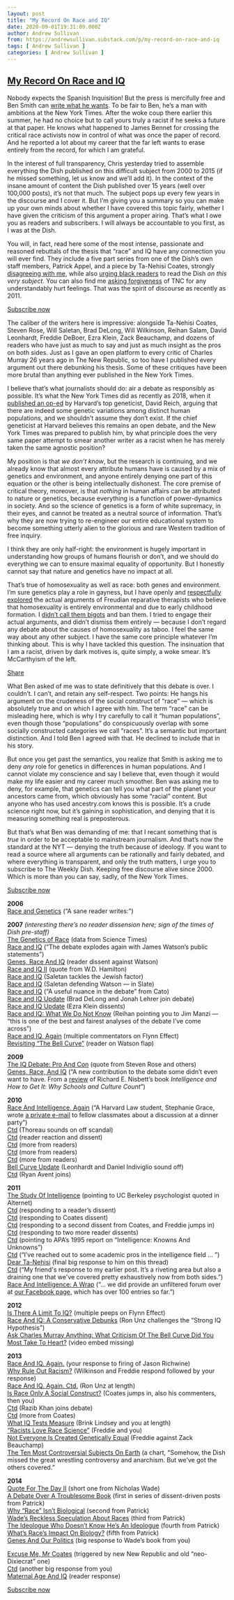 ```yaml
---
layout: post
title: "My Record On Race and IQ"
date: 2020-09-01T19:31:09.000Z
author: Andrew Sullivan
from: https://andrewsullivan.substack.com/p/my-record-on-race-and-iq
tags: [ Andrew Sullivan ]
categories: [ Andrew Sullivan ]
---
```

<!--1598988669000-->
[My Record On Race and IQ](https://andrewsullivan.substack.com/p/my-record-on-race-and-iq)
------

<div>
<p>Nobody expects the Spanish Inquisition! But the press is mercifully free and Ben Smith can <a href="https://www.nytimes.com/2020/08/30/business/media/im-still-reading-andrew-sullivan-but-i-cant-defend-him.html">write what he wants</a>. To be fair to Ben, he&#8217;s a man with ambitions at the New York Times. After the woke coup there earlier this summer, he had no choice but to call yours truly a racist if he seeks a future at that paper. He knows what happened to James Bennet for crossing the critical race activists now in control of what was once the paper of record. And he reported a lot about my career that the far left wants to erase entirely from the record, for which I am grateful. </p><p>In the interest of full transparency, Chris yesterday tried to assemble everything the Dish published on this difficult subject from 2000 to 2015 (if he missed something, let us know and we&#8217;ll add it). In the context of the insane amount of content the Dish published over 15 years (well over 100,000 posts), it&#8217;s not that much. The subject pops up every few years in the discourse and I cover it. But I&#8217;m giving you a summary so you can make up your own minds about whether I have covered this topic fairly, whether I have given the criticism of this argument a proper airing. That&#8217;s what I owe you as readers and subscribers. I will always be accountable to you first, as I was at the Dish. </p><p>You will, in fact, read here some of the most intense, passionate and reasoned rebuttals of the thesis that &#8220;race&#8221; and IQ have any connection you will ever find. They include a five part series from one of the Dish&#8217;s own staff members, Patrick Appel, and a piece by Ta-Nehisi Coates, strongly <a href="https://www.theatlantic.com/national/archive/2011/12/final-thoughts-cont/249374/">disagreeing with me</a>, while also <a href="https://www.theatlantic.com/national/archive/2011/11/some-final-thoughts/249258/">urging black readers</a> to read the Dish <em>on this very subject</em>. You can also find me <a href="http://dish.andrewsullivan.com/2011/12/01/what-good-is-intelligence-research/">asking forgiveness</a> of TNC for any understandably hurt feelings. That was the spirit of discourse as recently as 2011. </p><p class="button-wrapper" data-attrs="{&quot;url&quot;:&quot;https://andrewsullivan.substack.com/subscribe?&quot;,&quot;text&quot;:&quot;Subscribe now&quot;,&quot;class&quot;:null}"><a class="button primary" href="https://andrewsullivan.substack.com/subscribe?"><span>Subscribe now</span></a></p><p>The caliber of the writers here is impressive: alongside Ta-Nehisi Coates, Steven Rose, Will Saletan, Brad DeLong, Will Wilkinson, Reihan Salam, David Leonhardt, Freddie DeBoer, Ezra Klein, Zack Beauchamp, and dozens of readers who have just as much to say and just as much insight as the pros on both sides. Just as I gave an open platform to every critic of Charles Murray 26 years ago in The New Republic, so too have I published every argument out there debunking his thesis. Some of these critiques have been more brutal than anything ever published in the New York Times.</p><p>I believe that&#8217;s what journalists should do: air a debate as responsibly as possible. It&#8217;s what the New York Times did as recently as 2018, when it <a href="https://www.nytimes.com/2018/03/30/opinion/race-genetics.html">published an op-ed</a> by Harvard&#8217;s top geneticist, David Reich, arguing that there are indeed some genetic variations among distinct human populations, and we shouldn&#8217;t assume they don&#8217;t exist. If the chief geneticist at Harvard believes this remains an open debate, and the New York Times was prepared to publish him, by what principle does the very same paper attempt to smear another writer as a racist when he has merely taken the same agnostic position? </p><p>My position is that <em>we don&#8217;t know</em>, but the research is continuing, and we already know that almost every attribute humans have is caused by a mix of genetics and environment, and anyone entirely denying one part of this equation or the other is being intellectually dishonest. The core premise of critical theory, moreover, is that <em>nothing</em> in human affairs can be attributed to nature or genetics, because everything is a function of power-dynamics in society. And so the science of genetics is a form of white supremacy, in their eyes, and cannot be treated as a neutral source of information. That&#8217;s why they are now trying to re-engineer our entire educational system to become something utterly alien to the glorious and rare Western tradition of free inquiry.</p><p>I think they are only half-right: the environment is hugely important in understanding how groups of humans flourish or don&#8217;t, and we should do everything we can to ensure maximal equality of opportunity. But I honestly cannot say that nature and genetics have no impact at all. </p><p>That&#8217;s true of homosexuality as well as race: both genes and environment. I&#8217;m sure genetics play a role in gayness, but I have openly and <a href="https://www.amazon.com/Love-Undetectable-Notes-Friendship-Survival-ebook/dp/B00L0EYNWG/ref=tmm_kin_swatch_0?_encoding=UTF8&amp;qid=&amp;sr=">respectfully explored</a> the actual arguments of Freudian reparative therapists who believe that homosexuality is entirely environmental and due to early childhood formation. I <a href="https://www.amazon.com/Love-Undetectable-Notes-Friendship-Survival/dp/0679773150/ref=tmm_pap_swatch_0?_encoding=UTF8&amp;qid=&amp;sr=">didn&#8217;t call them bigots</a> and ban them. I tried to engage their actual arguments, and didn&#8217;t dismiss them entirely &#8212; because I don&#8217;t regard any debate about the causes of homosexuality as taboo. I feel the same way about any other subject. I have the same core principle whatever I&#8217;m thinking about. This is why I have tackled this question. The insinuation that I am a racist, driven by dark motives is, quite simply, a woke smear. It&#8217;s McCarthyism of the left.</p><p class="button-wrapper" data-attrs="{&quot;url&quot;:&quot;https://andrewsullivan.substack.com/p/my-record-on-race-and-iq?&utm_source=substack&utm_medium=email&utm_content=share&action=share&quot;,&quot;text&quot;:&quot;Share&quot;,&quot;class&quot;:null}"><a class="button primary" href="https://andrewsullivan.substack.com/p/my-record-on-race-and-iq?&utm_source=substack&utm_medium=email&utm_content=share&action=share"><span>Share</span></a></p><p>What Ben asked of me was to state definitively that this debate is over. I couldn&#8217;t. I can&#8217;t, and retain any self-respect. Two points: He hangs his argument on the crudeness of the social construct of &#8220;race&#8221; &#8212; which is absolutely true and on which I agree with him. The term &#8220;race&#8221; can be misleading here, which is why I try carefully to call it &#8220;human populations&#8221;, even though those &#8220;populations&#8221; do conspicuously overlap with some socially constructed categories we call &#8220;races&#8221;. It&#8217;s a semantic but important distinction. And I told Ben I agreed with that. He declined to include that in his story. </p><p>But once you get past the semantics, you realize that Smith is asking me to deny <em>any</em> role for genetics in differences in human populations. And I cannot violate my conscience and say I believe that, even though it would make my life easier and my career much smoother. Ben was asking me to deny, for example, that genetics can tell you what part of the planet your ancestors came from, which obviously has some &#8220;racial&#8221; content. But anyone who has used ancestry.com knows this is possible. It&#8217;s a crude science right now, but it&#8217;s gaining in sophistication, and denying that it is measuring something real is preposterous. </p><p>But that&#8217;s what Ben was demanding of me: that I recant something that is <em>true</em> in order to be acceptable to mainstream journalism. And that&#8217;s now the standard at the NYT &#8212; denying the truth because of ideology. If you want to read a source where all arguments can be rationally and fairly debated, and where everything is transparent, and only the truth matters, I urge you to subscribe to The Weekly Dish. Keeping free discourse alive since 2000. Which is more than you can say, sadly, of the New York Times.</p><p class="button-wrapper" data-attrs="{&quot;url&quot;:&quot;https://andrewsullivan.substack.com/subscribe?&quot;,&quot;text&quot;:&quot;Subscribe now&quot;,&quot;class&quot;:null}"><a class="button primary" href="https://andrewsullivan.substack.com/subscribe?"><span>Subscribe now</span></a></p><p><strong>2006</strong><br><a href="http://dish.andrewsullivan.com/2006/03/07/race_and_geneti/">Race and Genetics</a> (&#8220;A sane reader writes:&#8221;)</p><p><strong>2007</strong> <em>(interesting there&#8217;s no reader dissension here; sign of the times of Dish pre-staff)</em><br><a href="http://dish.andrewsullivan.com/2007/06/26/the-genetics-of-3/">The Genetics of Race</a> (data from Science Times)<br><a href="http://dish.andrewsullivan.com/2007/10/18/race-and-iq-3/">Race and IQ</a> (&#8220;The debate explodes again with James Watson&#8217;s public statements&#8221;)<br><a href="http://dish.andrewsullivan.com/2007/10/19/genes-race-and/">Genes, Race And IQ</a> (reader dissent against Watson)<br><a href="http://dish.andrewsullivan.com/2007/11/02/race-and-iq-ii/">Race and IQ II</a> (quote from W.D. Hamilton)<br><a href="http://dish.andrewsullivan.com/2007/11/02/race-and-iq/">Race and IQ</a> (Saletan tackles the Jewish factor)<br><a href="http://dish.andrewsullivan.com/2007/11/19/race-and-iq-1/">Race and IQ</a> (Saletan defending Watson &#8212; in Slate)<br><a href="http://dish.andrewsullivan.com/2007/11/21/race-and-iq-2/">Race and IQ</a> (&#8220;A useful nuance in the debate&#8221; from Cato)<br><a href="http://dish.andrewsullivan.com/2007/11/27/race-and-iq-u-1/">Race and IQ Update</a> (Brad DeLong and Jonah Lehrer join debate)<br><a href="http://dish.andrewsullivan.com/2007/11/27/race-and-iq-upd/">Race and IQ Update</a> (Ezra Klein dissents)<br><a href="http://dish.andrewsullivan.com/2007/11/28/race-and-iq-wha/">Race and IQ: What We Do Not Know</a> (Reihan pointing you to Jim Manzi &#8212; &#8220;this is one of the best and fairest analyses of the debate I&#8217;ve come across&#8221;)<br><a href="http://dish.andrewsullivan.com/2007/12/04/race-and-iq-aga/">Race and IQ, Again</a> (multiple commentators on Flynn Effect)<br><a href="http://dish.andrewsullivan.com/2007/10/21/revisiting-the/">Revisiting &#8220;The Bell Curve&#8221;</a> (reader on Watson flap)</p><p><strong>2009</strong><br><a href="http://dish.andrewsullivan.com/2009/02/21/the-iq-debate-p/">The IQ Debate: Pro And Con</a> (quote from Steven Rose and others)<br><a href="http://dish.andrewsullivan.com/2009/04/02/genes-race-and-iq/">Genes, Race, And IQ</a> (&#8220;A new contribution to the debate some didn&#8217;t even want to have. From a&nbsp;<a href="http://www.nytimes.com/2009/03/29/books/review/Holt-t.html?ref=books">review</a>&nbsp;of Richard E. Nisbett&#8217;s book&nbsp;<em>Intelligence and How to Get It: Why Schools and Culture Count</em>&#8221;)</p><p><strong>2010</strong> <br><a href="http://dish.andrewsullivan.com/2010/05/03/race-and-intelligence-again/">Race And Intelligence, Again</a> (&#8220;A Harvard Law student, Stephanie Grace, wrote&nbsp;<a href="http://abovethelaw.com/2010/04/hls-3ls-racist-email-goes-national/">a private e-mail</a>&nbsp;to fellow classmates about a discussion at a dinner party&#8221;)<br><a href="http://dish.andrewsullivan.com/2010/05/04/race-and-intelligence-again-ctd/">Ctd</a> (Thoreau sounds on off scandal)<br><a href="http://dish.andrewsullivan.com/2010/05/04/race-and-intelligence-again-ctd-1/">Ctd</a> (reader reaction and dissent)<br><a href="http://dish.andrewsullivan.com/2010/05/05/race-and-intelligence-again-ctd-2/">Ctd</a> (more from readers)<br><a href="http://dish.andrewsullivan.com/2010/05/07/race/">Ctd</a> (more from readers)<br><a href="http://dish.andrewsullivan.com/2010/05/08/race-and-intelligence-again-ctd-3/">Ctd</a> (more from readers)<br><a href="http://dish.andrewsullivan.com/2010/05/18/the-college-catch-2/">Bell Curve Update</a> (Leonhardt and Daniel Indiviglio sound off)<br><a href="http://dish.andrewsullivan.com/2010/05/18/what-is-a-degree-worth-ctd/">Ctd</a> (Ryan Avent joins)</p><p><strong>2011<br></strong><a href="http://dish.andrewsullivan.com/2011/11/21/the-study-of-intelligence/">The Study Of Intelligence</a> (pointing to UC Berkeley psychologist quoted in Alternet)<br><a href="http://dish.andrewsullivan.com/2011/11/23/the-study-of-intelligence-ctd/">Ctd</a> (responding to a reader&#8217;s dissent)<br><a href="http://dish.andrewsullivan.com/2011/11/28/the-study-of-intelligence-ctd-1/">Ctd</a> (responding to Coates dissent)<br><a href="http://dish.andrewsullivan.com/2011/11/29/the-study-of-intelligence-ctd-2/">Ctd</a> (responding to a second dissent from Coates, and Freddie jumps in)<br><a href="http://dish.andrewsullivan.com/2011/11/29/the-study/">Ctd</a> (responding to two more reader dissents)<br><a href="http://dish.andrewsullivan.com/2011/11/30/the-study-of-intelligence-ctd-3/">Ctd</a> (pointing to APA&#8217;s 1995 report on &#8220;Intelligence: Knowns And Unknowns&#8221;)<br><a href="http://dish.andrewsullivan.com/2011/11/30/within-some-subfields-of-psychology-there-is-a-small-degree-of-pushback-against-studying-intelligence-but-this-is-not-true/">Ctd</a> (&#8220;I&#8217;ve reached out to some academic pros in the intelligence field &#8230; &#8221;)<br><a href="http://dish.andrewsullivan.com/2011/12/01/what-good-is-intelligence-research/">Dear Ta-Nehisi</a> (final big response to him on this thread)<br><a href="http://dish.andrewsullivan.com/2011/12/01/dear-ta-nehisi-ctd/">Ctd</a> (&#8220;My friend's response to my earlier post. It&#8217;s a riveting area but also a draining one that we've covered pretty exhaustively now from both sides.&#8221;)<br><a href="http://dish.andrewsullivan.com/2011/12/05/race-and-intelligence-a-wrap/">Race And Intelligence: A Wrap</a> (&#8220;&#8230; we did provide an unfiltered forum over at&nbsp;<a href="http://www.facebook.com/TheDishBlog/posts/136021289839696">our Facebook page,</a>&nbsp;which has over 100 entries so far.&#8221;)</p><p><strong>2012</strong><br><a href="http://dish.andrewsullivan.com/2012/08/31/is-there-a-limit-to-iq/">Is There A Limit To IQ?</a> (multiple peeps on Flynn Effect)<br><a href="http://dish.andrewsullivan.com/2012/07/30/what-impacts-iq/">Race And IQ: A Conservative Debunks</a> (Ron Unz challenges the &#8220;Strong IQ Hypothesis&#8221;)<br><a href="http://dish.andrewsullivan.com/2012/04/11/ask-charles-murray-anything-what-arguments-against-the-bell-curve-did-you-most-take-to-heart/">Ask Charles Murray Anything: What Criticism Of The Bell Curve Did You Most Take To Heart?</a> (video embed missing)</p><p><strong>2013</strong><br><a href="http://dish.andrewsullivan.com/2013/05/14/is-christopher-jencks-a-racist/">Race And IQ. Again.</a> (your response to firing of Jason Richwine)<br><a href="http://dish.andrewsullivan.com/2013/05/15/why-rule-out-racism/">Why Rule Out Racism?</a> (Wilkinson and Freddie respond followed by your response)<br><a href="http://dish.andrewsullivan.com/2013/05/15/race-and-iq-again-ctd/">Race And IQ. Again. Ctd.</a> (Ron Unz at length)<br><a href="http://dish.andrewsullivan.com/2013/05/16/is-race-only-a-social-construct/">Is Race Only A Social Construct?</a> (Coates jumps in, also his commenters, then you)<br><a href="http://dish.andrewsullivan.com/2013/05/17/is-race-only-a-social-construct-ctd/">Ctd</a> (Razib Khan joins debate)<br><a href="http://dish.andrewsullivan.com/2013/05/20/is-race-only-a-social-construct-ctd-2/">Ctd</a> (more from Coates)<br><a href="http://dish.andrewsullivan.com/2013/05/17/what-iq-tests-measure/">What IQ Tests Measure</a> (Brink Lindsey and you at length)<br><a href="http://dish.andrewsullivan.com/2013/05/21/racists-love-race-science/">&#8220;Racists Love Race Science&#8221;</a> (Freddie and you)<br><a href="http://dish.andrewsullivan.com/2013/05/28/not-everyone-is-created-genetically-equal/">Not Everyone Is Created Genetically Equal</a> (Freddie against Zack Beauchamp)<br><a href="http://dish.andrewsullivan.com/2013/07/22/the-ten-most-controversial-subjects-on-earth/">The Ten Most Controversial Subjects On Earth</a> (a chart, &#8220;Somehow, the Dish missed the great wrestling controversy and anarchism. But we&#8217;ve got the others covered.&#8221;</p><p><strong>2014</strong><br><a href="http://dish.andrewsullivan.com/2014/05/07/quote-for-the-day-ii-109/">Quote For The Day II</a> (short one from Nicholas Wade)<br><a href="http://dish.andrewsullivan.com/2014/05/19/a-debate-over-a-troublesome-book/">A Debate Over A Troublesome Book</a> (first in series of dissent-driven posts from Patrick)<br><a href="http://dish.andrewsullivan.com/2014/05/20/why-race-isnt-biological/">Why &#8220;Race&#8221; Isn&#8217;t Biological</a> (second from Patrick)<br><a href="http://dish.andrewsullivan.com/2014/05/20/wades-reckless-thought-experiments/">Wade&#8217;s Reckless Speculation About Races</a> (third from Patrick)<br><a href="http://dish.andrewsullivan.com/2014/05/21/the-ideologue-who-doesnt-know-hes-an-ideologue/">The Ideologue Who Doesn&#8217;t Know He&#8217;s An Ideologue</a> (fourth from Patrick)<br><a href="http://dish.andrewsullivan.com/2014/05/22/whats-races-impact-on-biology/">What&#8217;s Race&#8217;s Impact On Biology?</a> (fifth from Patrick)<br><a href="http://dish.andrewsullivan.com/2014/07/11/genes-and-our-politics/">Genes And Our Politics</a> (big response to Wade&#8217;s book from you)</p><p><a href="http://dish.andrewsullivan.com/2014/12/22/excuse-me-mr-coates/">Excuse Me, Mr Coates</a> (triggered by new New Republic and old &#8220;neo-Dixiecrat&#8221; one)<br><a href="http://dish.andrewsullivan.com/2014/12/23/excuse-me-mr-coates-ctd/">Ctd</a> (another big response from you)<br><a href="http://dish.andrewsullivan.com/2015/01/01/maternal-age-and-iq/">Maternal Age And IQ</a> (reader response)</p><p class="button-wrapper" data-attrs="{&quot;url&quot;:&quot;https://andrewsullivan.substack.com/subscribe?&quot;,&quot;text&quot;:&quot;Subscribe now&quot;,&quot;class&quot;:null}"><a class="button primary" href="https://andrewsullivan.substack.com/subscribe?"><span>Subscribe now</span></a></p>
</div>
